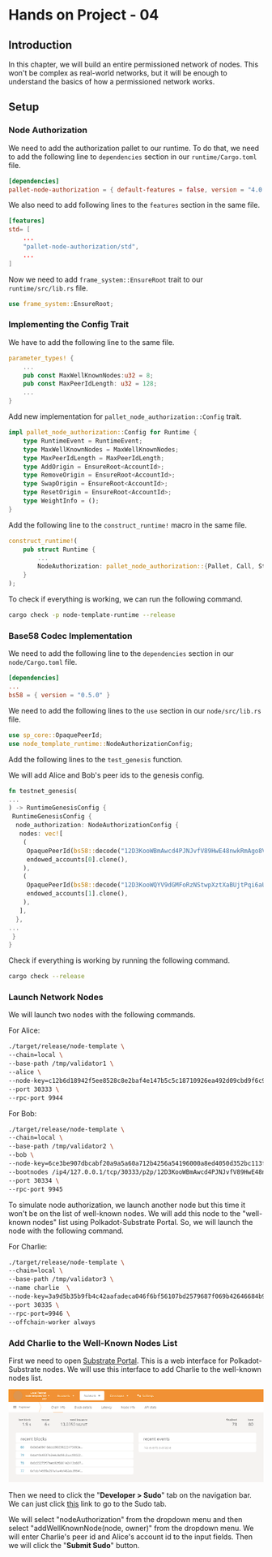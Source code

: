 # Hands on Project - 04

## Introduction

In this chapter, we will build an  entire permissioned network of nodes. This won't be complex as real-world networks, but it will be enough to understand the basics of how a permissioned network works.

## Setup

### Node Authorization

We need to add the authorization pallet to our runtime. To do that, we need to add the following line to `dependencies` section in our `runtime/Cargo.toml` file.

```toml
[dependencies]
pallet-node-authorization = { default-features = false, version = "4.0.0-dev", git = "https://github.com/paritytech/substrate.git", branch = "polkadot-v1.0.0" }
```

We also need to add following lines to the `features` section in the same file.

```toml
[features]
std= [
    ...
    "pallet-node-authorization/std",
    ...
]
```

Now we need to add `frame_system::EnsureRoot` trait to our `runtime/src/lib.rs` file.

```rust
use frame_system::EnsureRoot;
```

### Implementing the Config Trait

We have to add the following line to the same file.

```rust
parameter_types! {
    ...
    pub const MaxWellKnownNodes:u32 = 8;
    pub const MaxPeerIdLength: u32 = 128;
    ...
}
```

Add new implementation for `pallet_node_authorization::Config` trait.

```rust
impl pallet_node_authorization::Config for Runtime {
    type RuntimeEvent = RuntimeEvent;
    type MaxWellKnownNodes = MaxWellKnownNodes;
    type MaxPeerIdLength = MaxPeerIdLength;
    type AddOrigin = EnsureRoot<AccountId>;
    type RemoveOrigin = EnsureRoot<AccountId>;
    type SwapOrigin = EnsureRoot<AccountId>;
    type ResetOrigin = EnsureRoot<AccountId>;
    type WeightInfo = ();
}
```

Add the following line to the `construct_runtime!` macro in the same file.

```rust
construct_runtime!(
    pub struct Runtime {
        ...
        NodeAuthorization: pallet_node_authorization::{Pallet, Call, Storage, Event<T>, Config<T>},
    }
);
```

To check if everything is working, we can run the following command.

```bash
cargo check -p node-template-runtime --release
```

### Base58 Codec Implementation

We need to add the following line to the `dependencies` section in our `node/Cargo.toml` file.

```toml
[dependencies]
...
bs58 = { version = "0.5.0" }
```

We need to add the following lines to the `use` section in our `node/src/lib.rs` file.

```rust
use sp_core::OpaquePeerId;
use node_template_runtime::NodeAuthorizationConfig;
```

Add the following lines to the `test_genesis` function.

We will add Alice and Bob's peer ids to the genesis config.

```rust
fn testnet_genesis(
...
) -> RuntimeGenesisConfig {
 RuntimeGenesisConfig {
  node_authorization: NodeAuthorizationConfig {
   nodes: vec![
    (
     OpaquePeerId(bs58::decode("12D3KooWBmAwcd4PJNJvfV89HwE48nwkRmAgo8Vy3uQEyNNHBox2").into_vec().unwrap()),
     endowed_accounts[0].clone(),
    ),
    (
     OpaquePeerId(bs58::decode("12D3KooWQYV9dGMFoRzNStwpXztXaBUjtPqi6aU76ZgUriHhKust").into_vec().unwrap()),
     endowed_accounts[1].clone(),
    ),
   ],
  },
...
 }
}
```

Check if everything is working by running the following command.

```bash
cargo check --release
```

### Launch Network Nodes

We will launch two nodes with the following commands.

For Alice:

```bash
./target/release/node-template \
--chain=local \
--base-path /tmp/validator1 \
--alice \
--node-key=c12b6d18942f5ee8528c8e2baf4e147b5c5c18710926ea492d09cbd9f6c9f82a \
--port 30333 \
--rpc-port 9944
```

For Bob:

```bash
./target/release/node-template \
--chain=local \
--base-path /tmp/validator2 \
--bob \
--node-key=6ce3be907dbcabf20a9a5a60a712b4256a54196000a8ed4050d352bc113f8c58 \
--bootnodes /ip4/127.0.0.1/tcp/30333/p2p/12D3KooWBmAwcd4PJNJvfV89HwE48nwkRmAgo8Vy3uQEyNNHBox2 \
--port 30334 \
--rpc-port 9945
```

To simulate node authorization, we launch another node but this time it won't be on the list of well-known nodes. We will add this node to the "well-known nodes" list using Polkadot-Substrate Portal. So, we will launch the node with the following command.

For Charlie:

```bash
./target/release/node-template \
--chain=local \
--base-path /tmp/validator3 \
--name charlie  \
--node-key=3a9d5b35b9fb4c42aafadeca046f6bf56107bd2579687f069b42646684b94d9e \
--port 30335 \
--rpc-port=9946 \
--offchain-worker always
```

### Add Charlie to the Well-Known Nodes List

First we need to open [Substrate Portal](https://cloudflare-ipfs.com/ipns/dotapps.io/?rpc=ws%3A%2F%2F127.0.0.1%3A9944#/explorer). This is a web interface for Polkadot-Substrate nodes. We will use this interface to add Charlie to the well-known nodes list.

![Substrate Portal](./src/screenshots/substrate-portal.png)

Then we need to click the "**Developer > Sudo**" tab on the navigation bar. We can just click [this](https://cloudflare-ipfs.com/ipns/dotapps.io/?rpc=ws%3A%2F%2F127.0.0.1%3A9944#/sudo) link to go to the Sudo tab.

We will select "nodeAuthorization" from the dropdown menu and then select "addWellKnownNode(node, owner)" from the dropdown menu. We will enter Charlie's peer id and Alice's account id to the input fields. Then we will click the "**Submit Sudo**" button.